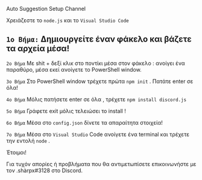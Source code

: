 Auto Suggestion Setup Channel

Χρειάζεστε το ``node.js`` και το ``Visual Studio Code``

## ``1o Βήμα:`` Δημιουργείτε έναν φάκελο και βάζετε τα αρχεία μέσα!

``2ο Βήμα`` Με shit + δεξί κλικ στο ποντίκι μέσα στον φάκελο : ανοίγει ένα παραθύρο, μέσα εκεί ανοίγετε το PowerShell window.

``3o Βήμα`` Στο PowerShell window τρέχετε πρώτα ``npm init`` . Πατάτε enter σε όλα!

``4ο Βήμα`` Μόλις πατήσετε enter σε όλα , τρέχετε ``npm install discord.js``

``5ο Βήμα`` Γράφετε exit μόλις τελειώσει το install !

``6ο Βήμα`` Μέσα στο ``config.json`` δίνετε τα απαραίτητα στοιχεία!

``7o Βήμα`` Μέσα στο ``Visual Studio`` Code ανοίγετε ένα terminal και τρέχετε την εντολή ``node`` .

Έτοιμοι!

Για τυχόν απορίες ή προβλήματα που θα αντιμετωπίσετε επικοινωνήστε με τον .shàrpx#3128 στο Discord.
